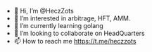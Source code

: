 - 👋 Hi, I’m @HeczZots
- 👀 I’m interested in arbitrage, HFT, AMM.
- 🌱 I’m currently learning golang 
- 💞️ I’m looking to collaborate on HeadQuarters 
- 📫 How to reach me https://t.me/heczzots

<!---
HeczZots/HeczZots is a ✨ special ✨ repository because its `README.md` (this file) appears on your GitHub profile.
You can click the Preview link to take a look at your changes.
--->
